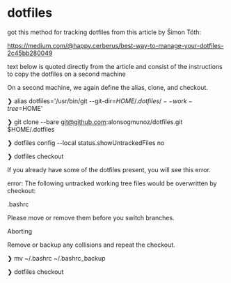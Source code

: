 # dotfiles

got this method for tracking dotfiles from this article by Šimon Tóth:

https://medium.com/@happy.cerberus/best-way-to-manage-your-dotfiles-2c45bb280049

text below is quoted directly from the article and consist of the instructions to copy the dotfiles on a second machine

On a second machine, we again define the alias, clone, and checkout.

❯ alias dotfiles='/usr/bin/git --git-dir=$HOME/.dotfiles/ --work-tree=$HOME'

❯ git clone --bare git@github.com:alonsogmunoz/dotfiles.git $HOME/.dotfiles

❯ dotfiles config --local status.showUntrackedFiles no

❯ dotfiles checkout

If you already have some of the dotfiles present, you will see this error.

error: The following untracked working tree files would be overwritten by checkout:

 .bashrc
 
Please move or remove them before you switch branches.

Aborting

Remove or backup any collisions and repeat the checkout.

❯ mv ~/.bashrc ~/.bashrc_backup

❯ dotfiles checkout
